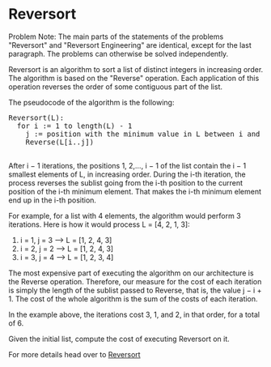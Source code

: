 # Reversort

Problem
Note: The main parts of the statements of the problems "Reversort" and "Reversort Engineering" are identical, except for the last paragraph. 
The problems can otherwise be solved independently.

Reversort is an algorithm to sort a list of distinct integers in increasing order. The algorithm is based on the "Reverse" operation. Each application of this operation reverses the order of some contiguous part of the list.

The pseudocode of the algorithm is the following:

<pre>
Reversort(L): 
  for i := 1 to length(L) - 1 
    j := position with the minimum value in L between i and length(L), inclusive 
    Reverse(L[i..j]) 
 </pre>
 
After i − 1 iterations, the positions 1, 2,…, i − 1 of the list contain the i − 1 smallest elements of L, in increasing order. During the i-th iteration, the process reverses the sublist going from the i-th position to the current position of the i-th minimum element. That makes the i-th minimum element end up in the i-th position.

For example, for a list with 4 elements, the algorithm would perform 3 iterations. Here is how it would process L = [4, 2, 1, 3]:

1. i = 1, j = 3 ⟶ L = [1, 2, 4, 3]
2. i = 2, j = 2 ⟶ L = [1, 2, 4, 3]
3. i = 3, j = 4 ⟶ L = [1, 2, 3, 4]

The most expensive part of executing the algorithm on our architecture is the Reverse operation. Therefore, our measure for the cost of each iteration is simply the length of the sublist passed to Reverse, that is, the value j − i + 1. The cost of the whole algorithm is the sum of the costs of each iteration.

In the example above, the iterations cost 3, 1, and 2, in that order, for a total of 6.

Given the initial list, compute the cost of executing Reversort on it.

For more details head over to [Reversort](https://codingcompetitions.withgoogle.com/codejam/round/000000000043580a/00000000006d0a5c)
